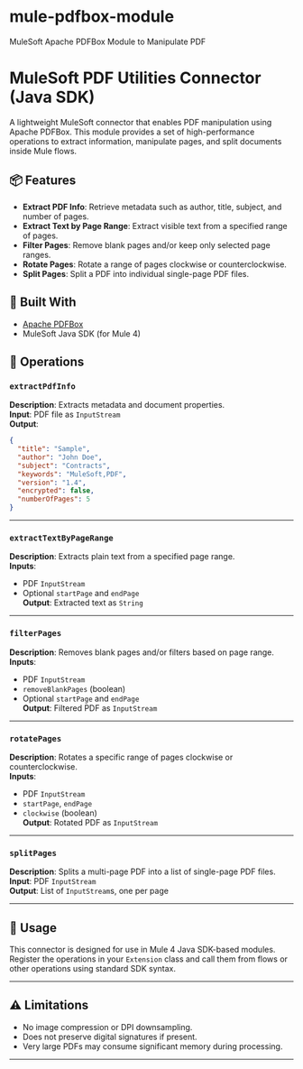 # mule-pdfbox-module
MuleSoft Apache PDFBox Module to Manipulate PDF
# MuleSoft PDF Utilities Connector (Java SDK)

A lightweight MuleSoft connector that enables PDF manipulation using Apache PDFBox. This module provides a set of high-performance operations to extract information, manipulate pages, and split documents inside Mule flows.

## 📦 Features

- **Extract PDF Info**: Retrieve metadata such as author, title, subject, and number of pages.
- **Extract Text by Page Range**: Extract visible text from a specified range of pages.
- **Filter Pages**: Remove blank pages and/or keep only selected page ranges.
- **Rotate Pages**: Rotate a range of pages clockwise or counterclockwise.
- **Split Pages**: Split a PDF into individual single-page PDF files.

## 🧰 Built With

- [Apache PDFBox](https://pdfbox.apache.org/)
- MuleSoft Java SDK (for Mule 4)

## 🚀 Operations

### `extractPdfInfo`
**Description**: Extracts metadata and document properties.  
**Input**: PDF file as `InputStream`  
**Output**:
```json
{
  "title": "Sample",
  "author": "John Doe",
  "subject": "Contracts",
  "keywords": "MuleSoft,PDF",
  "version": "1.4",
  "encrypted": false,
  "numberOfPages": 5
}
```

---

### `extractTextByPageRange`
**Description**: Extracts plain text from a specified page range.  
**Inputs**:
- PDF `InputStream`
- Optional `startPage` and `endPage`  
  **Output**: Extracted text as `String`

---

### `filterPages`
**Description**: Removes blank pages and/or filters based on page range.  
**Inputs**:
- PDF `InputStream`
- `removeBlankPages` (boolean)
- Optional `startPage` and `endPage`  
  **Output**: Filtered PDF as `InputStream`

---

### `rotatePages`
**Description**: Rotates a specific range of pages clockwise or counterclockwise.  
**Inputs**:
- PDF `InputStream`
- `startPage`, `endPage`
- `clockwise` (boolean)  
  **Output**: Rotated PDF as `InputStream`

---

### `splitPages`
**Description**: Splits a multi-page PDF into a list of single-page PDF files.  
**Input**: PDF `InputStream`  
**Output**: List of `InputStream`s, one per page

---

## 📂 Usage

This connector is designed for use in Mule 4 Java SDK-based modules. Register the operations in your `Extension` class and call them from flows or other operations using standard SDK syntax.

---

## ⚠️ Limitations

- No image compression or DPI downsampling.
- Does not preserve digital signatures if present.
- Very large PDFs may consume significant memory during processing.

---